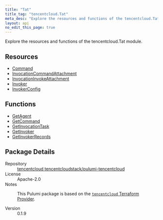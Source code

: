 ```yaml
---
title: "Tat"
title_tag: "tencentcloud.Tat"
meta_desc: "Explore the resources and functions of the tencentcloud.Tat module."
layout: api
no_edit_this_page: true
---
```


<!-- WARNING: this file was generated by Pulumi Docs Generator. -->
<!-- Do not edit by hand unless you're certain you know what you are doing! -->

Explore the resources and functions of the tencentcloud.Tat module.

<h2 id="resources">Resources</h2>
<ul class="api">
    <li><a href="command/" title="Command"><span class="api-symbol api-symbol--resource"></span>Command</a></li>
    <li><a href="invocationcommandattachment/" title="InvocationCommandAttachment"><span class="api-symbol api-symbol--resource"></span>InvocationCommandAttachment</a></li>
    <li><a href="invocationinvokeattachment/" title="InvocationInvokeAttachment"><span class="api-symbol api-symbol--resource"></span>InvocationInvokeAttachment</a></li>
    <li><a href="invoker/" title="Invoker"><span class="api-symbol api-symbol--resource"></span>Invoker</a></li>
    <li><a href="invokerconfig/" title="InvokerConfig"><span class="api-symbol api-symbol--resource"></span>InvokerConfig</a></li>
</ul>

<h2 id="functions">Functions</h2>
<ul class="api">
    <li><a href="getagent/" title="GetAgent"><span class="api-symbol api-symbol--function"></span>GetAgent</a></li>
    <li><a href="getcommand/" title="GetCommand"><span class="api-symbol api-symbol--function"></span>GetCommand</a></li>
    <li><a href="getinvocationtask/" title="GetInvocationTask"><span class="api-symbol api-symbol--function"></span>GetInvocationTask</a></li>
    <li><a href="getinvoker/" title="GetInvoker"><span class="api-symbol api-symbol--function"></span>GetInvoker</a></li>
    <li><a href="getinvokerrecords/" title="GetInvokerRecords"><span class="api-symbol api-symbol--function"></span>GetInvokerRecords</a></li>
</ul>

<h2 id="package-details">Package Details</h2>
<dl class="package-details">
	<dt>Repository</dt>
	<dd><a href="https://github.com/tencentcloudstack/pulumi-tencentcloud">tencentcloud tencentcloudstack/pulumi-tencentcloud</a></dd>
	<dt>License</dt>
	<dd>Apache-2.0</dd>
	<dt>Notes</dt>
	<dd><p>This Pulumi package is based on the <a href="https://github.com/tencentcloudstack/terraform-provider-tencentcloud"><code>tencentcloud</code> Terraform Provider</a>.</p>
</dd>
	<dt>Version</dt>
	<dd>0.1.9</dd>
</dl>

